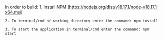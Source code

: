 In order to build: 
    1. Install NPM (https://nodejs.org/dist/v18.17.1/node-v18.17.1-x64.msi)

    2. In terminal/cmd of working directory enter the command: npm install 

    3. To start the application in terminal/cmd enter the command: npm start



